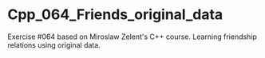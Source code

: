 # Cpp_064_Friends_original_data
Exercise #064 based on Miroslaw Zelent's C++ course.
Learning friendship relations using original data.
